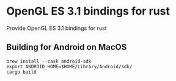 # OpenGL ES 3.1 bindings for rust
Provide OpenGL ES 3.1 bindings for rust
                         
## Building for Android on MacOS

```shell
brew install --cask android-sdk
export ANDROID_HOME=$HOME/Library/Android/sdk/ 
cargo build
```